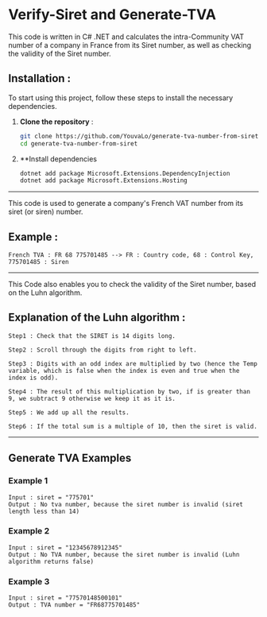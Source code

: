# Verify-Siret and Generate-TVA 

This code is written in C# .NET and calculates the intra-Community VAT number of a company in France from its Siret number, as well as checking the validity of the Siret number. 

## Installation : 

To start using this project, follow these steps to install the necessary dependencies.

1. **Clone the repository** :

    ```bash
    git clone https://github.com/YouvaLo/generate-tva-number-from-siret.git
    cd generate-tva-number-from-siret

2. **Install dependencies

    ```bash 
    dotnet add package Microsoft.Extensions.DependencyInjection
    dotnet add package Microsoft.Extensions.Hosting

---------------------------------------------------------------------------------------------------------------

This code is used to generate a company's French VAT number from its siret (or siren) number. 

## Example : 
    
    French TVA : FR 68 775701485 --> FR : Country code, 68 : Control Key, 775701485 : Siren 

---------------------------------------------------------------------------------------------------------------

This Code also enables you to check the validity of the Siret number, based on the Luhn algorithm. 

## Explanation of the Luhn algorithm : 

    Step1 : Check that the SIRET is 14 digits long.
    
    Step2 : Scroll through the digits from right to left.
    
    Step3 : Digits with an odd index are multiplied by two (hence the Temp variable, which is false when the index is even and true when the index is odd).

    Step4 : The result of this multiplication by two, if is greater than 9, we subtract 9 otherwise we keep it as it is. 
    
    Step5 : We add up all the results.
    
    Step6 : If the total sum is a multiple of 10, then the siret is valid. 

---------------------------------------------------------------------------------------------------------------

## Generate TVA Examples 

### Example 1 

    Input : siret = "775701" 
    Output : No tva number, because the siret number is invalid (siret length less than 14) 


### Example 2 

    Input : siret = "12345678912345"
    Output : No TVA number, because the siret number is invalid (Luhn algorithm returns false)

### Example 3

    Input : siret = "77570148500101"
    Output : TVA number = "FR68775701485" 
